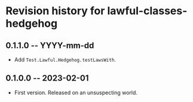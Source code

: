 # Revision history for lawful-classes-hedgehog

## 0.1.1.0 -- YYYY-mm-dd

* Add `Test.Lawful.Hedgehog.testLawsWith`.

## 0.1.0.0 -- 2023-02-01

* First version. Released on an unsuspecting world.
